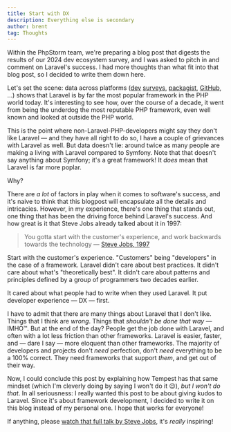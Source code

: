 ```yaml
---
title: Start with DX
description: Everything else is secondary
author: brent
tag: Thoughts
---
```


Within the PhpStorm team, we're preparing a blog post that digests the results of our 2024 dev ecosystem survey, and I was asked to pitch in and comment on Laravel's success. I had more thoughts than what fit into that blog post, so I decided to write them down here.

Let's set the scene: data across platforms ([dev](https://www.jetbrains.com/lp/devecosystem-2023/php/#php_frameworks) [surveys](https://survey.stackoverflow.co/2024/technology/#1-web-frameworks-and-technologies), [packagist](https://packagist.org/packages/laravel/framework/stats), [GitHub](https://github.com/EvanLi/Github-Ranking/blob/master/Top100/PHP.md), …) shows that Laravel is by far the most popular framework in the PHP world today. It's interesting to see how, over the course of a decade, it went from being the underdog the most reputable PHP framework, even well known and looked at outside the PHP world.

This is the point where non-Laravel-PHP-developers might say they don't like Laravel — and they have all right to do so, I have a couple of grievances with Laravel as well. But data doesn't lie: around twice as many people are making a living with Laravel compared to Symfony. Note that that doesn't say anything about Symfony; it's a great framework! It _does_ mean that Laravel is far more poplar.

Why?

There are _a lot_ of factors in play when it comes to software's success, and it's naive to think that this blogpost will encapsulate all the details and intricacies. However, in my experience, there's one thing that stands out, one thing that has been the driving force behind Laravel's success. And how great is it that Steve Jobs already talked about it in 1997:

> You gotta start with the customer's experience, and work backwards towards the technology — [Steve Jobs, 1997](https://www.youtube.com/watch?v=XcG6CpxKFnU)

Start with the customer's experience. "Customers" being "developers" in the case of a framework. Laravel didn't care about best practices. It didn't care about what's "theoretically best". It didn't care about patterns and principles defined by a group of programmers two decades earlier.

It cared about what people had to write when they used Laravel. It put developer experience — DX — first.

I have to admit that there are many things about Laravel that I don't like. Things that I think are _wrong_. Things that _shouldn't be done that way_ — IMHO™. But at the end of the day? People get the job done with Laravel, and often with a lot less friction than other frameworks. Laravel is easier, faster, and — dare I say — more eloquent than other frameworks. The majority of developers and projects don't _need_ perfection, don't _need_ everything to be a 100% correct. They need frameworks that support _them_, and get out of their way.

Now, I could conclude this post by explaining how Tempest has that same mindset (which I'm cleverly doing by saying I won't do it 😉), _but I won't do that_. In all seriousness: I really wanted this post to be about giving kudos to Laravel. Since it's about framework development, I decided to write it on this blog instead of my personal one. I hope that works for everyone!

If anything, please [watch that full talk by Steve Jobs](https://www.youtube.com/watch?v=XcG6CpxKFnU), it's _really_ inspiring!
